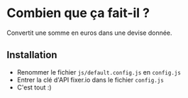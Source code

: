 # Combien que ça fait-il ?

Convertit une somme en euros dans une devise donnée.

## Installation

- Renommer le fichier `js/default.config.js` en `config.js`
- Entrer la clé d'API fixer.io dans le fichier `config.js`
- C'est tout :)
